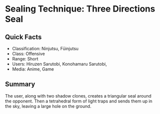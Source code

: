 # Sealing Technique: Three Directions Seal

## Quick Facts
- Classification: Ninjutsu, Fūinjutsu
- Class: Offensive
- Range: Short
- Users: Hiruzen Sarutobi, Konohamaru Sarutobi,
- Media: Anime, Game

## Summary
The user, along with two shadow clones, creates a triangular seal around the opponent. Then a tetrahedral form of light traps and sends them up in the sky, leaving a large hole on the ground.
